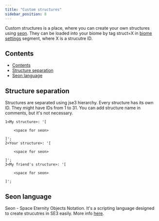 ```yaml
---
title: "Custom structures"
sidebar_position: 8
---
```


Custom structures is a place, where you can create your
own structures using [seon](#seon-language). They can be loaded into your biome by
tag struct=X in [biome settings](./GeneratorSettings/BiomeSettings) segment, where X is a strucutre ID.

## Contents

- [Contents](#contents)
- [Structure separation](#structure-separation)
- [Seon language](#seon-language)

## Structure separation

Structures are separated using jse3 hierarchy. Every structure has its own ID. They might have IDs from 1 to 31. You can add structure name in comments,
but it's not necessary.

```text showLineNumbers
1<My structure>: '[

    <space for seon>

]';
2<Your structure>: '[

    <space for seon>

]';
3<My friend's structure>: '[

    <space for seon>

]';
```

## Seon language

Seon - Space Eternity Objects Notation. It's a scripting language designed to create strucutres in SE3 easily. More info [here](../SeonLanguage/).